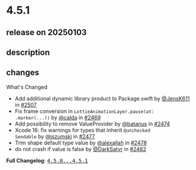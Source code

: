 # 4.5.1

## release on 20250103

## description

## changes

What's Changed

* Add additional dynamic library product to Package.swift by <a class="user-mention notranslate" data-hovercard-type="user" data-hovercard-url="/users/JensK611/hovercard" data-octo-click="hovercard-link-click" data-octo-dimensions="link_type:self" href="https://github.com/JensK611">@JensK611</a> in <a class="issue-link js-issue-link" data-error-text="Failed to load title" data-id="2720950281" data-permission-text="Title is private" data-url="https://github.com/airbnb/lottie-ios/issues/2507" data-hovercard-type="pull_request" data-hovercard-url="/airbnb/lottie-ios/pull/2507/hovercard" href="https://github.com/airbnb/lottie-ios/pull/2507">#2507</a>
* Fix frame conversion in <code>LottieAnimationLayer.pause(at: .marker(...))</code> by <a class="user-mention notranslate" data-hovercard-type="user" data-hovercard-url="/users/calda/hovercard" data-octo-click="hovercard-link-click" data-octo-dimensions="link_type:self" href="https://github.com/calda">@calda</a> in <a class="issue-link js-issue-link" data-error-text="Failed to load title" data-id="2483998548" data-permission-text="Title is private" data-url="https://github.com/airbnb/lottie-ios/issues/2469" data-hovercard-type="pull_request" data-hovercard-url="/airbnb/lottie-ios/pull/2469/hovercard" href="https://github.com/airbnb/lottie-ios/pull/2469">#2469</a>
* Add possibility to remove ValueProvider by <a class="user-mention notranslate" data-hovercard-type="user" data-hovercard-url="/users/batanus/hovercard" data-octo-click="hovercard-link-click" data-octo-dimensions="link_type:self" href="https://github.com/batanus">@batanus</a> in <a class="issue-link js-issue-link" data-error-text="Failed to load title" data-id="2510595317" data-permission-text="Title is private" data-url="https://github.com/airbnb/lottie-ios/issues/2474" data-hovercard-type="pull_request" data-hovercard-url="/airbnb/lottie-ios/pull/2474/hovercard" href="https://github.com/airbnb/lottie-ios/pull/2474">#2474</a>
* Xcode 16: fix warnings for types that inherit <code>@unchecked Sendable</code> by <a class="user-mention notranslate" data-hovercard-type="user" data-hovercard-url="/users/jszumski/hovercard" data-octo-click="hovercard-link-click" data-octo-dimensions="link_type:self" href="https://github.com/jszumski">@jszumski</a> in <a class="issue-link js-issue-link" data-error-text="Failed to load title" data-id="2516582144" data-permission-text="Title is private" data-url="https://github.com/airbnb/lottie-ios/issues/2477" data-hovercard-type="pull_request" data-hovercard-url="/airbnb/lottie-ios/pull/2477/hovercard" href="https://github.com/airbnb/lottie-ios/pull/2477">#2477</a>
* Trim shape default type value by <a class="user-mention notranslate" data-hovercard-type="user" data-hovercard-url="/users/alexallah/hovercard" data-octo-click="hovercard-link-click" data-octo-dimensions="link_type:self" href="https://github.com/alexallah">@alexallah</a> in <a class="issue-link js-issue-link" data-error-text="Failed to load title" data-id="2521813497" data-permission-text="Title is private" data-url="https://github.com/airbnb/lottie-ios/issues/2478" data-hovercard-type="pull_request" data-hovercard-url="/airbnb/lottie-ios/pull/2478/hovercard" href="https://github.com/airbnb/lottie-ios/pull/2478">#2478</a>
* do not crash if value is false by <a class="user-mention notranslate" data-hovercard-type="user" data-hovercard-url="/users/DarkSatyr/hovercard" data-octo-click="hovercard-link-click" data-octo-dimensions="link_type:self" href="https://github.com/DarkSatyr">@DarkSatyr</a> in <a class="issue-link js-issue-link" data-error-text="Failed to load title" data-id="2534649803" data-permission-text="Title is private" data-url="https://github.com/airbnb/lottie-ios/issues/2482" data-hovercard-type="pull_request" data-hovercard-url="/airbnb/lottie-ios/pull/2482/hovercard" href="https://github.com/airbnb/lottie-ios/pull/2482">#2482</a>

<strong>Full Changelog</strong>: <a class="commit-link" href="https://github.com/airbnb/lottie-ios/compare/4.5.0...4.5.1"><tt>4.5.0...4.5.1</tt></a>

